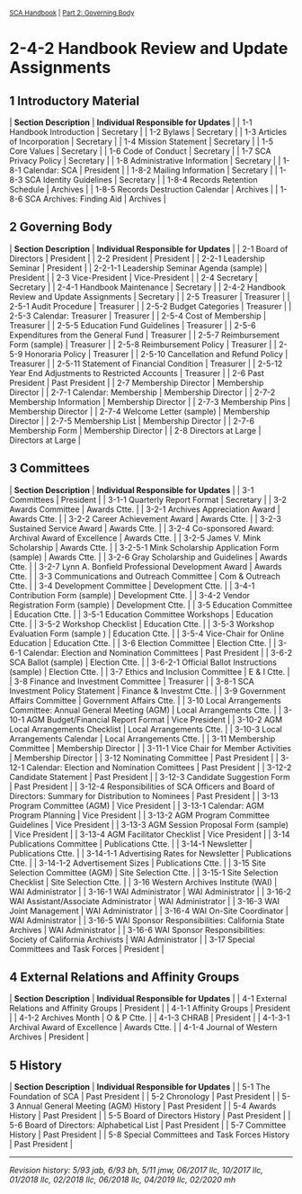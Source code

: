<sup>[SCA Handbook](/sca-handbook/index.html) | [Part 2: Governing Body](../02_governing_body/index.html)</sup> 

# 2-4-2 Handbook Review and Update Assignments

## 1 Introductory Material

| **Section Description** | **Individual Responsible for Updates** |
| 1-1 Handbook Introduction          | Secretary |
| 1-2 Bylaws                         | Secretary |
| 1-3 Articles of Incorporation      | Secretary |
| 1-4 Mission Statement              | Secretary |
| 1-5 Core Values                    | Secretary |
| 1-6 Code of Conduct                | Secretary |
| 1-7 SCA Privacy Policy             | Secretary |
| 1-8 Administrative Information     | Secretary |
| 1-8-1 Calendar: SCA                | President |
| 1-8-2 Mailing Information          | Secretary |
| 1-8-3 SCA Identity Guidelines      | Secretary |
| 1-8-4 Records Retention Schedule   | Archives |
| 1-8-5 Records Destruction Calendar | Archives |
| 1-8-6 SCA Archives: Finding Aid    | Archives |

## 2 Governing Body

| **Section Description** | **Individual Responsible for Updates** |
| 2-1 Board of Directors                   | President |
| 2-2 President                            | President |
| 2-2-1 Leadership Seminar                 | President |
| 2-2-1-1 Leadership Seminar Agenda (sample) | President |
| 2-3 Vice-President                       | Vice-President |
| 2-4 Secretary                            | Secretary |
| 2-4-1 Handbook Maintenance               | Secretary |
| 2-4-2 Handbook Review and Update Assignments | Secretary |
| 2-5 Treasurer                            | Treasurer |
| 2-5-1 Audit Procedure                    | Treasurer |
| 2-5-2 Budget Categories                  | Treasurer |
| 2-5-3 Calendar: Treasurer                | Treasurer |
| 2-5-4 Cost of Membership                 | Treasurer |
| 2-5-5 Education Fund Guidelines          | Treasurer |
| 2-5-6 Expenditures from the General Fund | Treasurer |
| 2-5-7 Reimbursement Form (sample)        | Treasurer |
| 2-5-8 Reimbursement Policy               | Treasurer |
| 2-5-9 Honoraria Policy                   | Treasurer |
| 2-5-10 Cancellation and Refund Policy    | Treasurer |
| 2-5-11 Statement of Financial Condition  | Treasurer |
| 2-5-12 Year End Adjustments to Restricted Accounts | Treasurer |
| 2-6 Past President                       | Past President |
| 2-7 Membership Director                  | Membership Director |
| 2-7-1 Calendar: Membership               | Membership Director |
| 2-7-2 Membership Information             | Membership Director |
| 2-7-3 Membership Pins                    | Membership Director |
| 2-7-4 Welcome Letter (sample)            | Membership Director |
| 2-7-5 Membership List                    | Membership Director |
| 2-7-6 Membership Form                    | Membership Director |
| 2-8 Directors at Large                   | Directors at Large |

## 3 Committees

| **Section Description** | **Individual Responsible for Updates** |
| 3-1 Committees                            | President |
| 3-1-1 Quarterly Report Format             | Secretary |
| 3-2 Awards Committee                      | Awards Ctte. |
| 3-2-1 Archives Appreciation Award         | Awards Ctte. |
| 3-2-2 Career Achievement Award            | Awards Ctte. |
| 3-2-3 Sustained Service Award             | Awards Ctte. |
| 3-2-4 Co-sponsored Award: Archival Award of Excellence | Awards Ctte. |
| 3-2-5 James V. Mink Scholarship           | Awards Ctte. |
| 3-2-5-1 Mink Scholarship Application Form (sample) | Awards Ctte. |
| 3-2-6 Gray Scholarship and Guidelines     | Awards Ctte. |
| 3-2-7 Lynn A. Bonfield Professional Development Award | Awards Ctte. |
| 3-3 Communications and Outreach Committee | Com & Outreach Ctte. |
| 3-4 Development Committee                 | Development Ctte. |
| 3-4-1 Contribution Form (sample)          | Development Ctte. |
| 3-4-2 Vendor Registration Form (sample)   | Development Ctte. |
| 3-5 Education Committee                   | Education Ctte. |
| 3-5-1 Education Committee Workshops       | Education Ctte. |
| 3-5-2 Workshop Checklist                  | Education Ctte. |
| 3-5-3 Workshop Evaluation Form (sample )  | Education Ctte. |
| 3-5-4 Vice-Chair for Online Education     | Education Ctte. |
| 3-6 Election Committee                    | Election Ctte. |
| 3-6-1 Calendar: Election and Nomination Committees | Past President |
| 3-6-2 SCA Ballot (sample)                 | Election Ctte. |
| 3-6-2-1 Official Ballot Instructions (sample) | Election Ctte. |
| 3-7 Ethics and Inclusion Committee        | E & I Ctte. |
| 3-8 Finance and Investment Committee      | Treasurer |
| 3-8-1 SCA Investment Policy Statement     | Finance & Investmt Ctte. |
| 3-9 Government Affairs Committee          | Government Affairs Ctte. |
| 3-10 Local Arrangements Committee: Annual General Meeting (AGM) | Local Arrangements Ctte. |
| 3-10-1 AGM Budget/Financial Report Format | Vice President |
| 3-10-2 AGM Local Arrangements Checklist   | Local Arrangements Ctte. |
| 3-10-3 Local Arrangements Calendar        | Local Arrangements Ctte. |
| 3-11 Membership Committee                 | Membership Director |
| 3-11-1 Vice Chair for Member Activities   | Membership Director |
| 3-12 Nominating Committee                 | Past President |
| 3-12-1 Calendar: Election and Nomination Comittees | Past President |
| 3-12-2 Candidate Statement                | Past President |
| 3-12-3 Candidate Suggestion Form          | Past President |
| 3-12-4 Responsibilities of SCA Officers and Board of Directors: Summary for Distribution to Nominees | Past President |
| 3-13 Program Committee (AGM)              | Vice President |
| 3-13-1 Calendar: AGM Program Planning     | Vice President |
| 3-13-2 AGM Program Committee Guidelines   | Vice President |
| 3-13-3 AGM Session Proposal Form (sample) | Vice President |
| 3-13-4 AGM Facilitator Checklist          | Vice President |
| 3-14 Publications Committee               | Publications Ctte. |
| 3-14-1 Newsletter                         | Publications Ctte. |
| 3-14-1-1 Advertising Rates for Newsletter | Publications Ctte. |
| 3-14-1-2 Advertisement Sizes              | Publications Ctte. |
| 3-15 Site Selection Committee (AGM)       | Site Selection Ctte. |
| 3-15-1 Site Selection Checklist           | Site Selection Ctte. |
| 3-16 Western Archives Institute (WAI)     | WAI Administrator |
| 3-16-1 WAI Administrator                  | WAI Administrator |
| 3-16-2 WAI Assistant/Associate Administrator | WAI Administrator |
| 3-16-3 WAI Joint Management               | WAI Administrator |
| 3-16-4 WAI On-Site Coordinator            | WAI Administrator |
| 3-16-5 WAI Sponsor Responsibilities: California State Archives | WAI Administrator |
| 3-16-6 WAI Sponsor Responsibilities: Society of California Archivists | WAI Administrator |
| 3-17 Special Committees and Task Forces   | President |

## 4 External Relations and Affinity Groups

| **Section Description** | **Individual Responsible for Updates** |
| 4-1 External Relations and Affinity Groups | President |
| 4-1-1 Affinity Groups                      | President |
| 4-1-2 Archives Month                       | O & P Ctte. |
| 4-1-3 CHRAB                                | President |
| 4-1-3-1 Archival Award of Excellence       | Awards Ctte. |
| 4-1-4 Journal of Western Archives          | President |

## 5 History

| **Section Description** | **Individual Responsible for Updates** |
| 5-1 The Foundation of SCA                  | Past President |
| 5-2 Chronology                             | Past President |
| 5-3 Annual General Meeting (AGM) History   | Past President |
| 5-4 Awards History                         | Past President |
| 5-5 Board of Directors History             | Past President |
| 5-6 Board of Directors: Alphabetical List  | Past President |
| 5-7 Committee History                      | Past President |
| 5-8 Special Committees and Task Forces History | Past President |

***

_Revision history: 5/93 jab, 6/93 bh, 5/11 jmw, 06/2017 llc, 10/2017 llc, 01/2018 llc, 02/2018 llc, 06/2018 llc,
04/2019 llc, 02/2020 mh_
